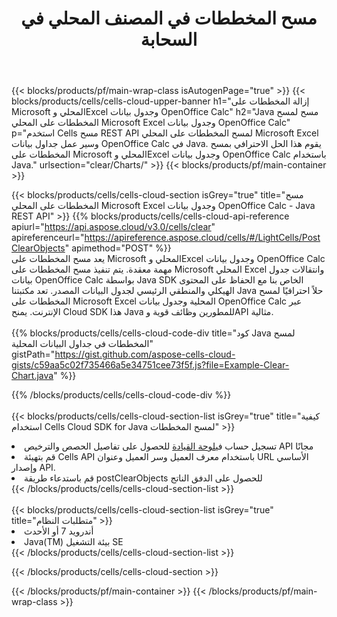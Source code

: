 ﻿---
title:  مسح المخططات في المصنف المحلي في السحابة
description: واجهات برمجة التطبيقات السحابية ومجموعات SDK لمسح المخططات على Microsoft Excel وOpenOffice Calc. مسح المخططات على جداول البيانات المحلية بواسطة سحابة Cells API. تدعم SDK أنواع لغات التطوير. وهي تشمل Android وC# وGo وJava وNodeJS وPerl وPHP وPython وRuby وswift.
---
{{< blocks/products/pf/main-wrap-class isAutogenPage="true" >}}
{{< blocks/products/cells/cells-cloud-upper-banner h1="إزالة المخططات على Microsoft المحلي وExcel وجدول بيانات OpenOffice Calc" h2="Java مسح لمسح المخططات على المحلي Microsoft Excel وجدول بيانات OpenOffice Calc" p="استخدم Cells مسح REST API لمسح المخططات على المحلي Microsoft Excel وسير عمل جداول بيانات OpenOffice Calc في Java. يقوم هذا الحل الاحترافي بمسح المخططات على Microsoft المحلي وExcel وجدول بيانات OpenOffice Calc باستخدام Java." urlsection="clear/Charts/" >}}
{{< blocks/products/pf/main-container >}}

{{< blocks/products/cells/cells-cloud-section isGrey="true" title="مسح المخططات على المحلي Microsoft Excel وجدول بيانات OpenOffice Calc - Java REST API" >}}
{{% blocks/products/cells/cells-cloud-api-reference apiurl="https://api.aspose.cloud/v3.0/cells/clear" apireferenceurl="https://apireference.aspose.cloud/cells/#/LightCells/PostClearObjects" apimethod="POST" %}}
<br/>
يعد مسح المخططات على Microsoft المحلي وExcel وجدول بيانات OpenOffice Calc مهمة معقدة. يتم تنفيذ مسح المخططات على Microsoft المحلي Excel وانتقالات جدول بيانات OpenOffice Calc بواسطة Java SDK الخاص بنا مع الحفاظ على المحتوى الهيكلي والمنطقي الرئيسي لجدول البيانات المصدر. تعد مكتبتنا Java حلاً احترافيًا لمسح المخططات على Microsoft Excel المحلية وجدول بيانات OpenOffice Calc عبر الإنترنت. يمنح Cloud SDK هذا Java للمطورين وظائف قوية وAPI مثالية.
<br/>
<br/>
{{% blocks/products/cells/cells-cloud-code-div title="كود Java لمسح المخططات في جداول البيانات المحلية" gistPath="https://gist.github.com/aspose-cells-cloud-gists/c59aa5c02f735466a5e34751cee73f5f.js?file=Example-Clear-Chart.java" %}}
  
{{% /blocks/products/cells/cells-cloud-code-div %}}
<br/>
<br/>
{{< blocks/products/cells/cells-cloud-section-list isGrey="true" title="كيفية استخدام Cells Cloud SDK for Java لمسح المخططات" >}}
<li> تسجيل حساب في<a href="https://dashboard.aspose.cloud/">لوحة القيادة</a> للحصول على تفاصيل الحصص والترخيص API مجانًا</li>
<li>قم بتهيئة Cells API باستخدام معرف العميل وسر العميل وعنوان URL الأساسي وإصدار API.</li>
<li>قم باستدعاء طريقة postClearObjects للحصول على الدفق الناتج</li>
{{< /blocks/products/cells/cells-cloud-section-list >}}
<br/>
<br/>
{{< blocks/products/cells/cells-cloud-section-list isGrey="true" title="متطلبات النظام" >}}
<li>أندرويد 7 أو الأحدث</li>
<li>Java(TM) بيئة التشغيل SE</li>
{{< /blocks/products/cells/cells-cloud-section-list >}}

{{< /blocks/products/cells/cells-cloud-section >}}

{{< /blocks/products/pf/main-container >}}
{{< /blocks/products/pf/main-wrap-class >}}
